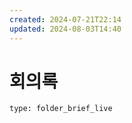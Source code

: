 ```yaml
---
created: 2024-07-21T22:14
updated: 2024-08-03T14:40
---
```

# 회의록

 
```ccard
type: folder_brief_live
```
 